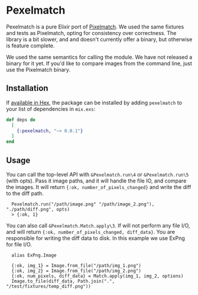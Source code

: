 # Pexelmatch

Pexelmatch is a pure Elixir port of [Pixelmatch](https://github.com/mapbox/pixelmatch).
We used the same fixtures and tests as Pixelmatch, opting for consistency over correctness.
The library is a bit slower, and and doesn't currently offer a binary, but otherwise is feature complete.

We used the same semantics for calling the module.
We have not released a binary for it yet.
If you'd like to compare images from the command line, just use the Pixelmatch binary.

## Installation

If [available in Hex](https://hex.pm/docs/publish), the package can be installed
by adding `pexelmatch` to your list of dependencies in `mix.exs`:

```elixir
def deps do
  [
    {:pexelmatch, "~> 0.0.1"}
  ]
end
```

## Usage

You can call the top-level API with `&Pexelmatch.run\4` or `&Pexelmatch.run\5` (with opts). 
Pass it image paths, and it will handle the file IO, and compare the images.
It will return `{:ok, number_of_pixels_changed}` and write the diff to the diff path.

```
  Pexelmatch.run("/path/image.png" "/path/image_2.png"), "./path/diff.png", opts)
  > {:ok, 1}
```

You can also call `&Pexelmatch.Match.apply\3`. 
If will not perform any file I/O, and will return `{:ok, number_of_pixels_changed, diff_data}`.
You are responsible for writing the diff data to disk.
In this example we use ExPng for file I/O.

```
  alias ExPng.Image

  {:ok, img_1} = Image.from_file("/path/img_1.png")
  {:ok, img_2} = Image.from_file("/path/img_2.png")
  {:ok, num_pixels, diff_data} = Match.apply(img_1, img_2, options)
  Image.to_file(diff_data, Path.join(".", "/test/fixtures/temp_diff.png"))
```

